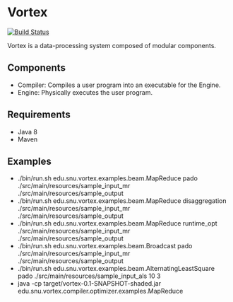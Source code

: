 # Vortex 
[![Build Status](http://cmscluster.snu.ac.kr:8080/jenkins/buildStatus/icon?job=Vortex-master)](http://cmscluster.snu.ac.kr:8080/jenkins/job/Vortex-master/)

Vortex is a data-processing system composed of modular components.

## Components
* Compiler: Compiles a user program into an executable for the Engine.
* Engine: Physically executes the user program.

## Requirements
* Java 8
* Maven

## Examples
* ./bin/run.sh edu.snu.vortex.examples.beam.MapReduce pado ./src/main/resources/sample_input_mr ./src/main/resources/sample_output
* ./bin/run.sh edu.snu.vortex.examples.beam.MapReduce disaggregation ./src/main/resources/sample_input_mr ./src/main/resources/sample_output
* ./bin/run.sh edu.snu.vortex.examples.beam.MapReduce runtime_opt ./src/main/resources/sample_input_mr ./src/main/resources/sample_output
* ./bin/run.sh edu.snu.vortex.examples.beam.Broadcast pado ./src/main/resources/sample_input_mr ./src/main/resources/sample_output
* ./bin/run.sh edu.snu.vortex.examples.beam.AlternatingLeastSquare pado ./src/main/resources/sample_input_als 10 3
* java -cp target/vortex-0.1-SNAPSHOT-shaded.jar edu.snu.vortex.compiler.optimizer.examples.MapReduce
